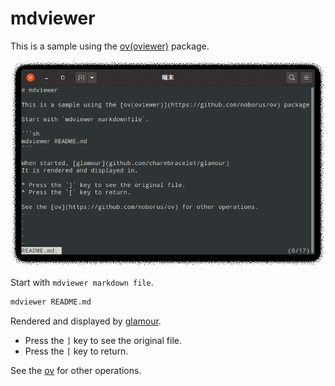 # mdviewer

This is a sample using the [ov(oviewer)](https://github.com/noborus/ov) package.

![docs/mdviewer.gif](docs/mdviewer.gif)

Start with `mdviewer markdown file`.

```sh
mdviewer README.md
```

Rendered and displayed by [glamour](https://github.com/charmbracelet/glamour).

* Press the `]` key to see the original file.
* Press the `[` key to return.

See the [ov](https://github.com/noborus/ov) for other operations.